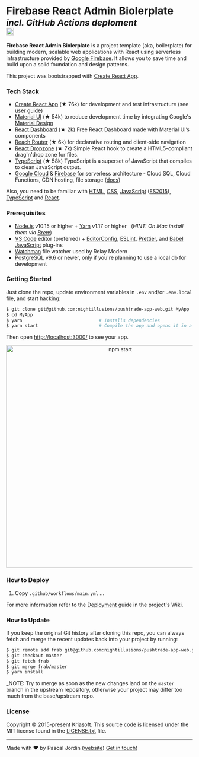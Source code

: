 <h1>
  Firebase React Admin Biolerplate <sup><i>incl. GitHub Actions deploment</i></sup><br>
  <a href="https://discord.gg/uSv2EZ"><img src="https://img.shields.io/badge/chat-Discord-green.svg?style=social&amp;maxAge=3600" height="20"></a>
</h1>

**Firebase React Admin Biolerplate** is a project template (aka, boilerplate) for building
modern, scalable web applications with React using serverless infrastructure
provided by <a href="https://console.firebase.google.com/">Google Firebase</a>.
It allows you to save time and build upon a solid foundation and design patterns.

This project was bootstrapped with [Create React App](https://github.com/facebook/create-react-app).

### Tech Stack

- [Create React App][cra] (★ 76k) for development and test infrastructure (see [user guide][cradocs])
- [Material UI][mui] (★ 54k) to reduce development time by integrating Google's [Material Design][material]
- [React Dashboard][mui] (★ 2k) Free React Dashboard made with Material UI’s components
- [Reach Router][router] (★ 6k) for declarative routing and client-side navigation
- [React Dropzone][dropzone] (★ 7k) Simple React hook to create a HTML5-compliant drag'n'drop zone for files.
- [TypeScript][ts] (★ 58k) TypeScript is a superset of JavaScript that compiles to clean JavaScript output.
- [Google Cloud][gcp] & [Firebase][firebase] for serverless architecture - Cloud SQL, Cloud Functions, CDN hosting, file storage ([docs][fbdocs])

Also, you need to be familiar with [HTML][html], [CSS][css], [JavaScript][js] ([ES2015][es2015]), [TypeScript][ts] and [React](https://reactjs.org/docs/).

### Prerequisites

- [Node.js][nodejs] v10.15 or higher + [Yarn][yarn] v1.17 or higher &nbsp; (_HINT: On Mac install
  them via [Brew][brew]_)
- [VS Code][vc] editor (preferred) + [EditorConfig][vceditconfig],
  [ESLint][vceslint], [Prettier][vcprettier], and [Babel JavaScript][vcjs] plug-ins
- [Watchman][watchman] file watcher used by Relay Modern
- [PostgreSQL][postgres] v9.6 or newer, only if you're planning to use a local db for development

### Getting Started

Just clone the repo, update environment variables in `.env` and/or `.env.local` file, and start
hacking:

```bash
$ git clone git@github.com:nightillusions/pushtrade-app-web.git MyApp
$ cd MyApp
$ yarn                             # Installs dependencies
$ yarn start                       # Compile the app and opens it in a browser with "live reload"
```

Then open [http://localhost:3000/](http://localhost:3000/) to see your app.<br>

<p align='center'><img src='https://camo.githubusercontent.com/506a5a0a33aebed2bf0d24d3999af7f582b31808/687474703a2f2f692e696d6775722e636f6d2f616d794e66434e2e706e67' width='600' alt='npm start'></p>

### How to Deploy

1. Copy `.github/workflows/main.yml`
   ...

For more information refer to the [Deployment](https://github.com/nightillusions/pushtrade-app-web/wiki/Deploment)
guide in the project's Wiki.

### How to Update

If you keep the original Git history after cloning this repo, you can always fetch and merge
the recent updates back into your project by running:

```bash
$ git remote add frab git@github.com:nightillusions/pushtrade-app-web.git
$ git checkout master
$ git fetch frab
$ git merge frab/master
$ yarn install
```

\_NOTE: Try to merge as soon as the new changes land on the `master` branch in the upstream
repository, otherwise your project may differ too much from the base/upstream repo.

### License

Copyright © 2015-present Kriasoft. This source code is licensed under the MIT license found in
the [LICENSE.txt](https://github.com/kriasoft/react-firebase-starter/blob/master/LICENSE.txt) file.

---

Made with ♥ by Pascal Jordin ([website](https://jordin.eu))
[Get in touch!](https://jordin.eu)

[cra]: https://github.com/facebook/create-react-app
[cradocs]: https://github.com/facebook/create-react-app/blob/master/packages/react-scripts/template/README.md
[mui]: https://material-ui.com/
[rmd]: https://github.com/devias-io/react-material-dashboard
[material]: https://material.io/
[router]: https://github.com/reach/router
[firebase]: https://firebase.google.com/
[html]: https://developer.mozilla.org/en-US/docs/Web/HTML
[css]: https://developer.mozilla.org/en-US/docs/Web/CSS
[js]: https://developer.mozilla.org/en-US/docs/Web/JavaScript
[es2015]: http://babeljs.io/learn-es2015/
[react]: https://facebook.github.io/react/
[dropzone]: https://react-dropzone.js.org/
[ts]: https://www.typescriptlang.org/
[rfs]: https://github.com/kriasoft/react-firebase-starter
[kriasoft]: https://github.com/kriasoft
[telegram]: https://t.me/ReactStarter
[psql]: https://www.postgresql.org/
[cloudsql]: https://cloud.google.com/sql/
[knex]: http://knexjs.org/
[gqljs]: http://graphql.org/graphql-js/
[relay]: http://facebook.github.io/relay/
[passport]: http://www.passportjs.org/
[relay]: https://facebook.github.io/relay/
[gcp]: https://cloud.google.com/
[fbdocs]: https://firebase.google.com/docs/web
[history]: https://github.com/ReactTraining/history
[nodejs]: https://nodejs.org/
[yarn]: https://yarnpkg.com/
[brew]: https://brew.sh/
[wm]: https://facebook.github.io/watchman/
[relaycompiler]: http://facebook.github.io/relay/docs/relay-compiler.html
[vc]: https://code.visualstudio.com/
[vceditconfig]: https://marketplace.visualstudio.com/items?itemName=EditorConfig.EditorConfig
[vceslint]: https://marketplace.visualstudio.com/items?itemName=dbaeumer.vscode-eslint
[vcprettier]: https://marketplace.visualstudio.com/items?itemName=esbenp.prettier-vscode
[vcjs]: https://marketplace.visualstudio.com/items?itemName=mgmcdermott.vscode-language-babel
[watchman]: https://github.com/facebook/watchman
[postgres]: https://www.postgresql.org/
